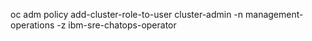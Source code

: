 oc adm policy add-cluster-role-to-user cluster-admin -n management-operations -z ibm-sre-chatops-operator